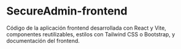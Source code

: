 # SecureAdmin-frontend
Código de la aplicación frontend desarrollada con React y Vite, componentes reutilizables, estilos con Tailwind CSS o Bootstrap, y documentación del frontend.
